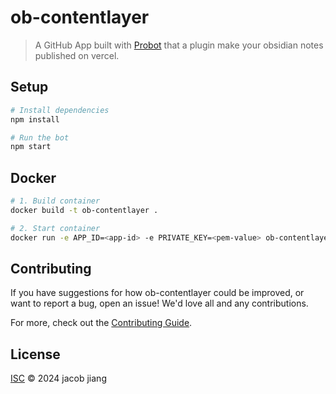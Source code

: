# ob-contentlayer

> A GitHub App built with [Probot](https://github.com/probot/probot) that a plugin make your obsidian notes published on vercel.

## Setup

```sh
# Install dependencies
npm install

# Run the bot
npm start
```

## Docker

```sh
# 1. Build container
docker build -t ob-contentlayer .

# 2. Start container
docker run -e APP_ID=<app-id> -e PRIVATE_KEY=<pem-value> ob-contentlayer
```

## Contributing

If you have suggestions for how ob-contentlayer could be improved, or want to report a bug, open an issue! We'd love all and any contributions.

For more, check out the [Contributing Guide](CONTRIBUTING.md).

## License

[ISC](LICENSE) © 2024 jacob jiang
